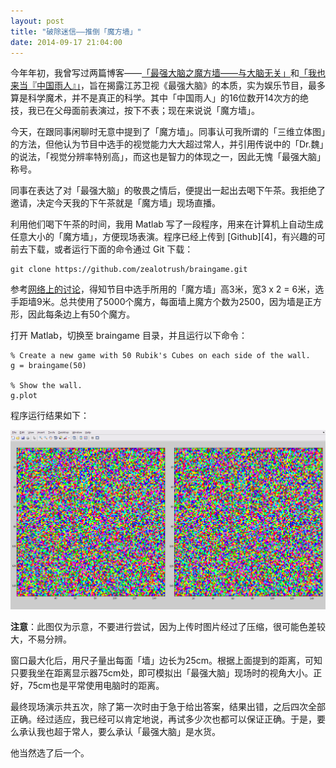 ```yaml
---
layout: post
title: "破除迷信——推倒「魔方墙」"
date: 2014-09-17 21:04:00
---
```


今年年初，我曾写过两篇博客——[「最强大脑之魔方墙——与大脑无关」][1]和[「我也来当『中国雨人』」][2]，旨在揭露江苏卫视《最强大脑》的本质，实为娱乐节目，最多算是科学魔术，并不是真正的科学。其中「中国雨人」的16位数开14次方的绝技，我已在父母面前表演过，按下不表；现在来说说「魔方墙」。

今天，在跟同事闲聊时无意中提到了「魔方墙」。同事认可我所谓的「三维立体图」的方法，但他认为节目中选手的视觉能力大大超过常人，并引用传说中的「Dr.魏」的说法，「视觉分辨率特别高」，而这也是智力的体现之一，因此无愧「最强大脑」称号。

同事在表达了对「最强大脑」的敬畏之情后，便提出一起出去喝下午茶。我拒绝了邀请，决定今天我的下午茶就是「魔方墙」现场直播。

利用他们喝下午茶的时间，我用 Matlab 写了一段程序，用来在计算机上自动生成任意大小的「魔方墙」，方便现场表演。程序已经上传到 [Github][4]，有兴趣的可前去下载，或者运行下面的命令通过 Git 下载：

    git clone https://github.com/zealotrush/braingame.git

参考[网络上的讨论][3]，得知节目中选手所用的「魔方墙」高3米，宽3 x 2 = 6米，选手距墙9米。总共使用了5000个魔方，每面墙上魔方个数为2500，因为墙是正方形，因此每条边上有50个魔方。

打开 Matlab，切换至 braingame 目录，并且运行以下命令：

    % Create a new game with 50 Rubik's Cubes on each side of the wall.
    g = braingame(50)
    
    % Show the wall.
    g.plot

程序运行结果如下：

![最强大脑之魔方墙](/assets/images/matlab_rubik_cube_wall.png)

**注意**：此图仅为示意，不要进行尝试，因为上传时图片经过了压缩，很可能色差较大，不易分辨。

窗口最大化后，用尺子量出每面「墙」边长为25cm。根据上面提到的距离，可知只要我坐在距离显示器75cm处，即可模拟出「最强大脑」现场时的视角大小。正好，75cm也是平常使用电脑时的距离。

最终现场演示共五次，除了第一次时由于急于给出答案，结果出错，之后四次全部正确。经过适应，我已经可以肯定地说，再试多少次也都可以保证正确。于是，要么承认我也超于常人，要么承认「最强大脑」是水货。

他当然选了后一个。

[1]: http://wangbei.me/2014/01/18/rubik-cube-wall.html
[2]: http://wangbei.me/2014/01/27/chinese-rainman.html
[3]: http://www.guokr.com/question/530423/?
